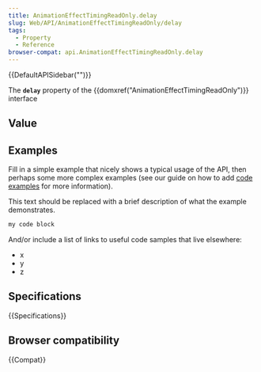 ```yaml
---
title: AnimationEffectTimingReadOnly.delay
slug: Web/API/AnimationEffectTimingReadOnly/delay
tags:
  - Property
  - Reference
browser-compat: api.AnimationEffectTimingReadOnly.delay
---
```

{{DefaultAPISidebar("")}}

The **`delay`** property of the {{domxref("AnimationEffectTimingReadOnly")}} interface 

## Value



## Examples

Fill in a simple example that nicely shows a typical usage of the API, then perhaps some more complex examples (see our guide on how to add [code examples](/en-US/docs/MDN/Contribute/Structures/Code_examples) for more information).

This text should be replaced with a brief description of what the example demonstrates.

```js
my code block
```

And/or include a list of links to useful code samples that live elsewhere:

*   x
*   y
*   z

## Specifications

{{Specifications}}

## Browser compatibility

{{Compat}}


